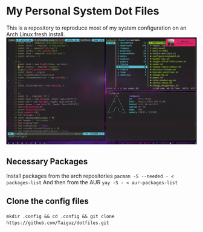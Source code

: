 # My Personal System Dot Files
This is a repository to reproduce most of my system configuration on an Arch Linux fresh install.
![System Screenshot](https://github.com/Taiguz/dotfiles/blob/main/screenshots/screenshot.png "System Screenshot")
## Necessary Packages
Install packages from the arch repositories
`pacman -S --needed - < packages-list`
And then from the AUR
`yay -S - < aur-packages-list`
## Clone the config files
`mkdir .config && cd .config && git clone https://github.com/Taiguz/dotfiles.git`


